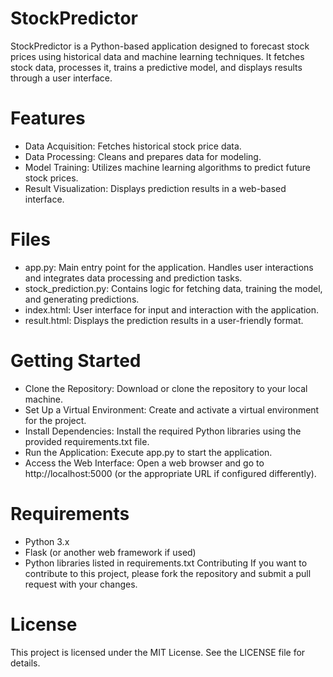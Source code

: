 # StockPredictor
StockPredictor is a Python-based application designed to forecast stock prices using historical data and machine learning techniques. It fetches stock data, processes it, trains a predictive model, and displays results through a user interface.

# Features
- Data Acquisition: Fetches historical stock price data.
- Data Processing: Cleans and prepares data for modeling.
- Model Training: Utilizes machine learning algorithms to predict future stock prices.
- Result Visualization: Displays prediction results in a web-based interface.

# Files
- app.py: Main entry point for the application. Handles user interactions and integrates data processing and prediction tasks.
- stock_prediction.py: Contains logic for fetching data, training the model, and generating predictions.
- index.html: User interface for input and interaction with the application.
- result.html: Displays the prediction results in a user-friendly format.

# Getting Started
- Clone the Repository: Download or clone the repository to your local machine.
- Set Up a Virtual Environment: Create and activate a virtual environment for the project.
- Install Dependencies: Install the required Python libraries using the provided requirements.txt file.
- Run the Application: Execute app.py to start the application.
- Access the Web Interface: Open a web browser and go to http://localhost:5000 (or the appropriate URL if configured differently).

# Requirements
- Python 3.x
- Flask (or another web framework if used)
- Python libraries listed in requirements.txt
Contributing
If you want to contribute to this project, please fork the repository and submit a pull request with your changes.

# License
This project is licensed under the MIT License. See the LICENSE file for details.

